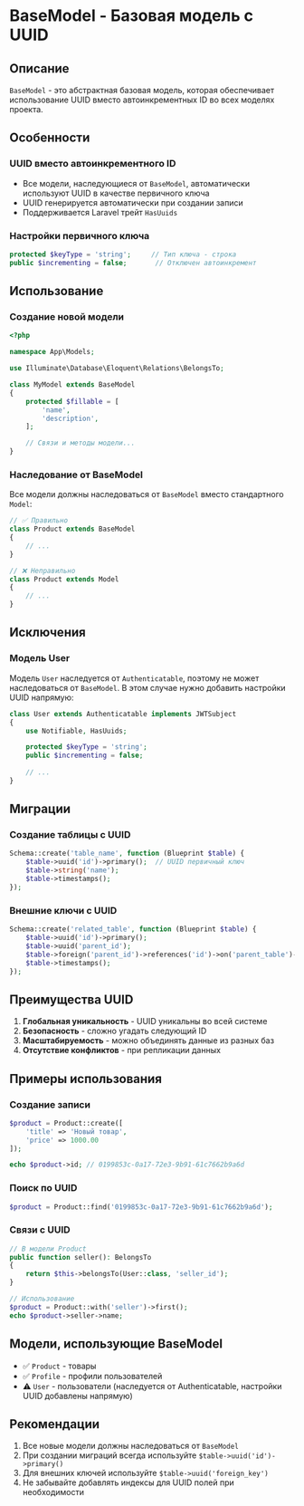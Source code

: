 # BaseModel - Базовая модель с UUID

## Описание
`BaseModel` - это абстрактная базовая модель, которая обеспечивает использование UUID вместо автоинкрементных ID во всех моделях проекта.

## Особенности

### UUID вместо автоинкрементного ID
- Все модели, наследующиеся от `BaseModel`, автоматически используют UUID в качестве первичного ключа
- UUID генерируется автоматически при создании записи
- Поддерживается Laravel трейт `HasUuids`

### Настройки первичного ключа
```php
protected $keyType = 'string';     // Тип ключа - строка
public $incrementing = false;       // Отключен автоинкремент
```

## Использование

### Создание новой модели
```php
<?php

namespace App\Models;

use Illuminate\Database\Eloquent\Relations\BelongsTo;

class MyModel extends BaseModel
{
    protected $fillable = [
        'name',
        'description',
    ];

    // Связи и методы модели...
}
```

### Наследование от BaseModel
Все модели должны наследоваться от `BaseModel` вместо стандартного `Model`:

```php
// ✅ Правильно
class Product extends BaseModel
{
    // ...
}

// ❌ Неправильно
class Product extends Model
{
    // ...
}
```

## Исключения

### Модель User
Модель `User` наследуется от `Authenticatable`, поэтому не может наследоваться от `BaseModel`. В этом случае нужно добавить настройки UUID напрямую:

```php
class User extends Authenticatable implements JWTSubject
{
    use Notifiable, HasUuids;

    protected $keyType = 'string';
    public $incrementing = false;
    
    // ...
}
```

## Миграции

### Создание таблицы с UUID
```php
Schema::create('table_name', function (Blueprint $table) {
    $table->uuid('id')->primary();  // UUID первичный ключ
    $table->string('name');
    $table->timestamps();
});
```

### Внешние ключи с UUID
```php
Schema::create('related_table', function (Blueprint $table) {
    $table->uuid('id')->primary();
    $table->uuid('parent_id');
    $table->foreign('parent_id')->references('id')->on('parent_table')->onDelete('cascade');
    $table->timestamps();
});
```

## Преимущества UUID

1. **Глобальная уникальность** - UUID уникальны во всей системе
2. **Безопасность** - сложно угадать следующий ID
3. **Масштабируемость** - можно объединять данные из разных баз
4. **Отсутствие конфликтов** - при репликации данных

## Примеры использования

### Создание записи
```php
$product = Product::create([
    'title' => 'Новый товар',
    'price' => 1000.00
]);

echo $product->id; // 0199853c-0a17-72e3-9b91-61c7662b9a6d
```

### Поиск по UUID
```php
$product = Product::find('0199853c-0a17-72e3-9b91-61c7662b9a6d');
```

### Связи с UUID
```php
// В модели Product
public function seller(): BelongsTo
{
    return $this->belongsTo(User::class, 'seller_id');
}

// Использование
$product = Product::with('seller')->first();
echo $product->seller->name;
```

## Модели, использующие BaseModel

- ✅ `Product` - товары
- ✅ `Profile` - профили пользователей
- ⚠️ `User` - пользователи (наследуется от Authenticatable, настройки UUID добавлены напрямую)

## Рекомендации

1. Все новые модели должны наследоваться от `BaseModel`
2. При создании миграций всегда используйте `$table->uuid('id')->primary()`
3. Для внешних ключей используйте `$table->uuid('foreign_key')`
4. Не забывайте добавлять индексы для UUID полей при необходимости

